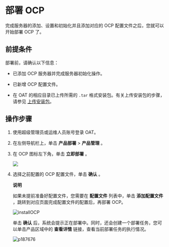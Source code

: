 部署 OCP 
===========================

完成服务器的添加、设置和初始化并且添加对应的 OCP 配置文件之后，您就可以开始部署 OCP 了。

前提条件 
-------------------------

部署前，请确认以下信息：

* 已添加 OCP 服务器并完成服务器初始化操作。

  

* 已新增 OCP 配置文件。

  

* 在 OAT 的相应目录已上传所需的 `.tar` 格式安装包。有关上传安装包的步骤，请参见 [上传安装包](../../4.configure-a-deployment-environment/2.configuration-on-the-gui/4.upload-the-installation-package-1.md)。

  




操作步骤 
-------------------------

1. 使用超级管理员或运维人员账号登录 OAT。

   

2. 在左侧导航栏上，单击 **产品部署** \> **产品管理** 。

   

3. 在 OCP 图标左下角，单击 **立即部署** 。

   ![](https://help-static-aliyun-doc.aliyuncs.com/assets/img/zh-CN/1131607061/p187907.png)
   




<!-- -->

4. 选择之前配置的 OCP 配置文件，单击 **确认** 。

   **说明**

   

   如果未提前准备好配置文件，您需要在 **配置文件** 列表中，单击 **添加配置文件** ，跳转到对应页面完成配置文件的配置后，再部署 OCP。

   ![installOCP](https://help-static-aliyun-doc.aliyuncs.com/assets/img/zh-CN/3697747061/p188640.png)

   单击 **确认** 后，系统会提示正在部署中。同时，还会创建一个部署任务，您可以单击产品区域中的 **查看详情** 链接，查看当前部署任务的执行情况。

   ![p187676](https://help-static-aliyun-doc.aliyuncs.com/assets/img/zh-CN/5266899061/p210266.png)
   



